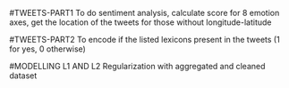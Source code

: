 #TWEETS-PART1
To do sentiment analysis, calculate score for 8 emotion axes, get the location of the tweets for those without longitude-latitude

#TWEETS-PART2
To encode if the listed lexicons present in the tweets (1 for yes, 0 otherwise)

#MODELLING
L1 AND L2 Regularization with aggregated and cleaned dataset
